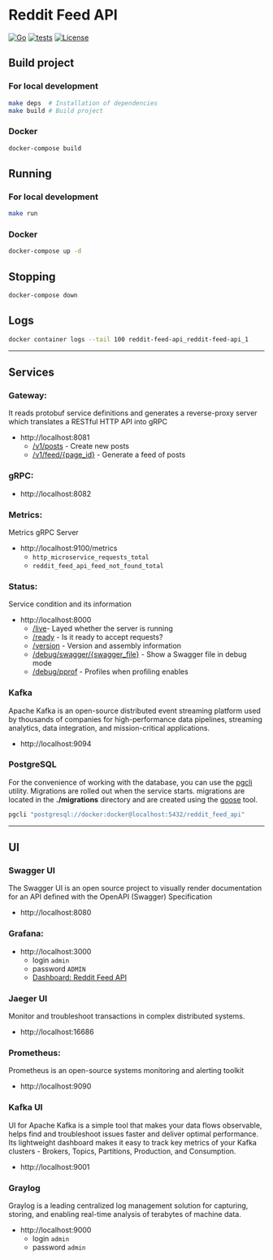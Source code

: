 # Reddit Feed API

 [![Go](https://img.shields.io/badge/Go-1.17-blue.svg)](https://golang.org)
[![tests](https://github.com/arttet/reddit-feed-api/actions/workflows/tests.yml/badge.svg?branch=develop)](https://github.com/arttet/reddit-feed-api/actions/workflows/tests.yml)
[![License](https://img.shields.io/badge/license-MIT-blue.svg)](https://github.com/arttet/reddit-feed-api/blob/main/LICENSE)

## Build project

### For local development
```sh
make deps  # Installation of dependencies
make build # Build project
```
### Docker
```sh
docker-compose build
```

## Running

### For local development
```sh
make run
```

### Docker
```sh
docker-compose up -d
```

## Stopping
```sh
docker-compose down
```

## Logs
```sh
docker container logs --tail 100 reddit-feed-api_reddit-feed-api_1
```
---

## Services

### Gateway:

It reads protobuf service definitions and generates a reverse-proxy server which translates a RESTful HTTP API into gRPC

- http://localhost:8081
    - [/v1/posts](http://localhost:8081/v1/posts) - Create new posts
    - [/v1/feed/{page_id}](http://localhost:8081/v1/feed/1) - Generate a feed of posts

### gRPC:

- http://localhost:8082

### Metrics:

Metrics gRPC Server

- http://localhost:9100/metrics
    - `http_microservice_requests_total`
    - `reddit_feed_api_feed_not_found_total`

### Status:

Service condition and its information

- http://localhost:8000
    - [/live](http://localhost:8000/live)- Layed whether the server is running
    - [/ready](http://localhost:8000/ready) - Is it ready to accept requests?
    - [/version](http://localhost:8000/version) - Version and assembly information
    - [/debug/swagger/{swagger_file}](http://localhost:8000/debug/swagger/api.swagger.json) - Show a Swagger file in debug mode
    - [/debug/pprof](http://localhost:8000/debug/pprof) - Profiles when profiling enables

### Kafka

Apache Kafka is an open-source distributed event streaming platform used by thousands of companies for high-performance data pipelines, streaming analytics, data integration, and mission-critical applications.

- http://localhost:9094

### PostgreSQL

For the convenience of working with the database, you can use the [pgcli](https://github.com/dbcli/pgcli) utility. Migrations are rolled out when the service starts. migrations are located in the **./migrations** directory and are created using the [goose](https://github.com/pressly/goose) tool.

```sh
pgcli "postgresql://docker:docker@localhost:5432/reddit_feed_api"
```

---

## UI

### Swagger UI

The Swagger UI is an open source project to visually render documentation for an API defined with the OpenAPI (Swagger) Specification

- http://localhost:8080

### Grafana:

- http://localhost:3000
    - login `admin`
    - password `ADMIN`
    - [Dashboard: Reddit Feed API](http://localhost:3000/d/QXuFMwN7z/reddit-feed-api?orgId=1&refresh=5s)

### Jaeger UI

Monitor and troubleshoot transactions in complex distributed systems.

- http://localhost:16686

### Prometheus:

Prometheus is an open-source systems monitoring and alerting toolkit

- http://localhost:9090

### Kafka UI

UI for Apache Kafka is a simple tool that makes your data flows observable, helps find and troubleshoot issues faster and deliver optimal performance. Its lightweight dashboard makes it easy to track key metrics of your Kafka clusters - Brokers, Topics, Partitions, Production, and Consumption.

- http://localhost:9001

### Graylog

Graylog is a leading centralized log management solution for capturing, storing, and enabling real-time analysis of terabytes of machine data.

- http://localhost:9000
    - login `admin`
    - password `admin`
